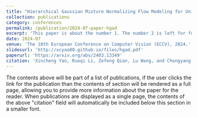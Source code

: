 ```yaml
---
title: "Hierarchical Gaussian Mixture Normalizing Flow Modeling for Unified Anomaly Detection"
collection: publications
category: conferences
permalink: /publication/2024-07-paper-hgad
excerpt: 'This paper is about the number 1. The number 2 is left for future work.'
date: 2024-07
venue: 'The 18th European Conference on Computer Vision (ECCV), 2024.'
slidesurl: 'http://xcyao00.github.io/files/hgad.pdf'
paperurl: 'https://arxiv.org/abs/2403.13349'
citation: 'Xincheng Yao, Ruoqi Li, Zefeng Qian, Lu Wang, and Chongyang Zhang. Hierarchical Gaussian Mixture Normalizing Flow Modeling for Unified Anomaly Detection. Computer Vision - {ECCV} 2024 - 18th European Conference, Milan, Italy, September 29-October 4, 2024, Proceedings, Part {XXXII}. Pages: 92-108.'
---
```


The contents above will be part of a list of publications, if the user clicks the link for the publication than the contents of section will be rendered as a full page, allowing you to provide more information about the paper for the reader. When publications are displayed as a single page, the contents of the above "citation" field will automatically be included below this section in a smaller font.